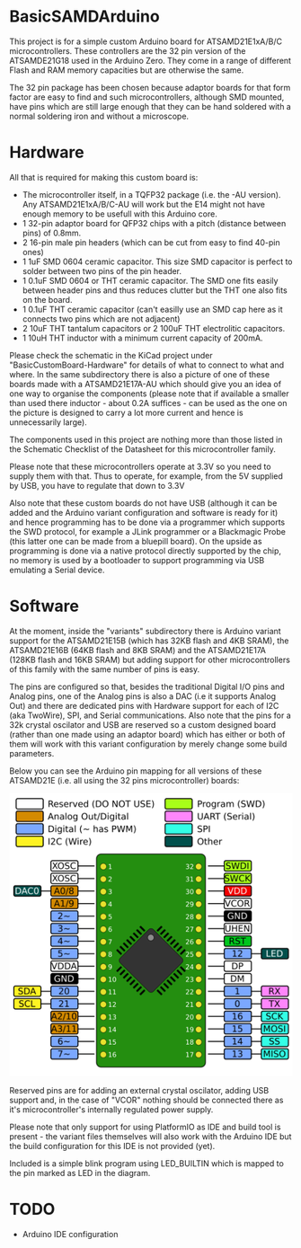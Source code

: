 # BasicSAMDArduino
This project is for a simple custom Arduino board for ATSAMD21E1xA/B/C microcontrollers. These controllers are the 32 pin version of the
ATSAMDE21G18 used in the Arduino Zero. They come in a range of different Flash and RAM memory capacities but are otherwise the same. 

The 32 pin package has been chosen because adaptor boards for that form factor are easy to find and such microcontrollers, although SMD mounted, have pins which 
are still large enough that they can be hand soldered with a normal soldering iron and without a microscope.

# Hardware
All that is required for making this custom board is:
* The microcontroller itself, in a TQFP32 package (i.e. the -AU version). Any ATSAMD21E1xA/B/C-AU will work but the E14 might not have enough memory to be usefull with this Arduino core.
* 1 32-pin adaptor board for QFP32 chips with a pitch (distance between pins) of 0.8mm.
* 2 16-pin male pin headers (which can be cut from easy to find 40-pin ones)
* 1 1uF SMD 0604 ceramic capacitor. This size SMD capacitor is perfect to solder between two pins of the pin header.
* 1 0.1uF SMD 0604 or THT ceramic capacitor. The SMD one fits easily between header pins and thus reduces clutter but the THT one also fits on the board.
* 1 0.1uF THT ceramic capacitor (can't easilly use an SMD cap here as it connects two pins which are not adjacent)
* 2 10uF THT tantalum capacitors or 2 100uF THT electrolitic capacitors.
* 1 10uH THT inductor with a minimum current capacity of 200mA.

Please check the schematic in the KiCad project under "BasicCustomBoard-Hardware" for details of what to connect to what and where. In the same subdirectory there is also a picture of one of these boards made with a ATSAMD21E17A-AU which should give you an idea of one way to organise the components (please note that if available a smaller than used there inductor - about 0.2A suffices - can be used as the one on the picture is designed to carry a lot more current and hence is unnecessarily large).

The components used in this project are nothing more than those listed in the Schematic Checklist of the Datasheet for this microcontroller family.

Please note that these microcontrollers operate at 3.3V so you need to supply them with that. Thus to operate, for example, from the 5V supplied by USB, you have to regulate that down to 3.3V

Also note that these custom boards do not have USB (although it can be added and the Arduino variant configuration and software is ready for it) and hence programming has to be done via a programmer which supports the SWD protocol, for example a JLink programmer or a Blackmagic Probe (this latter one can be made from a bluepill board). On the upside as programming is done via a native protocol directly supported by the chip, no memory is used by a bootloader to support programming via USB emulating a Serial device.

# Software
At the moment, inside the "variants" subdirectory there is Arduino variant support for the ATSAMD21E15B (which has 32KB flash and 4KB SRAM), the ATSAMD21E16B (64KB flash and 8KB SRAM) and the ATSAMD21E17A (128KB flash and 16KB SRAM) but adding support for other microcontrollers of this family with the same number of pins is easy.

The pins are configured so that, besides the traditional Digital I/O pins and Analog pins, one of the Analog pins is also a DAC (i.e it supports Analog Out) and there are dedicated pins with Hardware support for each of I2C (aka TwoWire), SPI, and Serial communications. Also note that the pins for a 32k crystal oscilator and USB are reserved so a custom designed board (rather than one made using an adaptor board) which has either or both of them will work with this variant configuration by merely change some build parameters.

Below you can see the Arduino pin mapping for all versions of these ATSAMD21E (i.e. all using the 32 pins microcontroller) boards:

![Board Pin Mapping](arduino_pins_schema.png "Arduino Pin Mapping all Basic AtSAMD21E boards")

Reserved pins are for adding an external crystal oscilator, adding USB support and, in the case of "VCOR" nothing should be connected there as it's microcontroller's internally regulated power supply.

Please note that only support for using PlatformIO as IDE and build tool is present - the variant files themselves will also work with the Arduino IDE but the build configuration for this IDE is not provided (yet).

Included is a simple blink program using LED_BUILTIN which is mapped to the pin marked as LED in the diagram.

# TODO
* Arduino IDE configuration 


